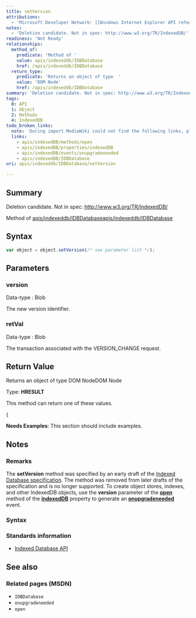 ```yaml
---
title: setVersion
attributions:
  - 'Microsoft Developer Network: [[Windows Internet Explorer API reference](http://msdn.microsoft.com/en-us/library/ie/hh828809%28v=vs.85%29.aspx) Article]'
notes:
  - 'Deletion candidate. Not in spec: http://www.w3.org/TR/IndexedDB/'
readiness: 'Not Ready'
relationships:
  method_of:
    predicate: 'Method of '
    value: apis/indexeddb/IDBDatabase
    href: /apis/indexeddb/IDBDatabase
  return_type:
    predicate: 'Returns an object of type  '
    value: 'DOM Node'
    href: /apis/indexeddb/IDBDatabase
summary: 'Deletion candidate. Not in spec: http://www.w3.org/TR/IndexedDB/'
tags:
  0: API
  1: Object
  2: Methods
  4: IndexedDB
todo_broken_links:
  note: 'During import MediaWiki could not find the following links, please fix and adjust this list.'
  links:
    - apis/indexedDB/methods/open
    - apis/indexedDB/properties/indexedDB
    - apis/indexedDB/events/onupgradeneeded
    - apis/indexedDB/IDBDatabase
uri: apis/indexeddb/IDBDatabase/setVersion

---
```

## <span>Summary</span>

Deletion candidate. Not in spec: http://www.w3.org/TR/IndexedDB/

Method of [apis/indexeddb/IDBDatabase](/apis/indexeddb/IDBDatabase)[apis/indexeddb/IDBDatabase](/apis/indexeddb/IDBDatabase)

## <span>Syntax</span>

``` js
var object = object.setVersion(/* see parameter list */);
```

## <span>Parameters</span>

### <span>version</span>

 Data-type
:   Blob

 The new version identifier.

### <span>retVal</span>

 Data-type
:   Blob

 The transaction associated with the VERSION\_CHANGE request.

## <span>Return Value</span>

Returns an object of type DOM NodeDOM Node

Type: **HRESULT**

This method can return one of these values.

{

**Needs Examples**: This section should include examples.

## <span>Notes</span>

### <span>Remarks</span>

The **setVersion** method was specified by an early draft of the [Indexed Database specification](http://go.microsoft.com/fwlink/p/?LinkID=224519). The method was removed from later drafts of the specification and is no longer supported. To create object stores, indexes, and other IndexedDB objects, use the **version** parameter of the [**open**](/w/index.php?title=apis/indexedDB/methods/open&action=edit&redlink=1) method of the [**indexedDB**](/w/index.php?title=apis/indexedDB/properties/indexedDB&action=edit&redlink=1) property to generate an [**onupgradeneeded**](/w/index.php?title=apis/indexedDB/events/onupgradeneeded&action=edit&redlink=1) event.

### <span>Syntax</span>

### <span>Standards information</span>

-   [Indexed Database API](http://go.microsoft.com/fwlink/p/?LinkId=224519)

## <span>See also</span>

### <span>Related pages (MSDN)</span>

-   `IDBDatabase`
-   `onupgradeneeded`
-   `open`
